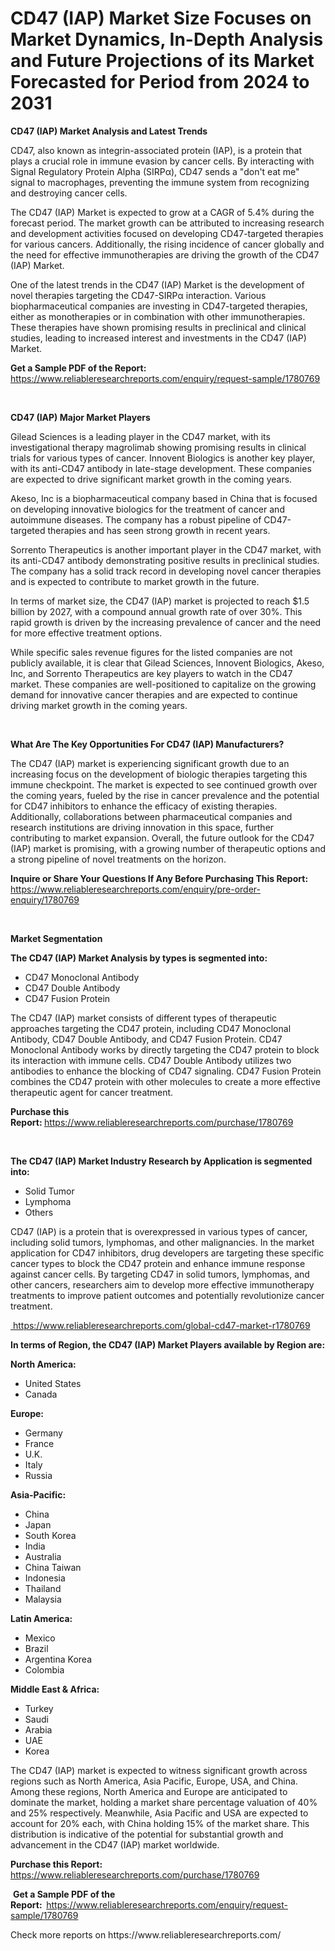 <p><h1>CD47 (IAP) Market Size Focuses on Market Dynamics, In-Depth Analysis and Future Projections of its Market Forecasted for Period from 2024 to 2031</h1></p><p><strong>CD47 (IAP) Market Analysis and Latest Trends</strong></p>
<p><p>CD47, also known as integrin-associated protein (IAP), is a protein that plays a crucial role in immune evasion by cancer cells. By interacting with Signal Regulatory Protein Alpha (SIRPα), CD47 sends a "don't eat me" signal to macrophages, preventing the immune system from recognizing and destroying cancer cells. </p><p>The CD47 (IAP) Market is expected to grow at a CAGR of 5.4% during the forecast period. The market growth can be attributed to increasing research and development activities focused on developing CD47-targeted therapies for various cancers. Additionally, the rising incidence of cancer globally and the need for effective immunotherapies are driving the growth of the CD47 (IAP) Market.</p><p>One of the latest trends in the CD47 (IAP) Market is the development of novel therapies targeting the CD47-SIRPα interaction. Various biopharmaceutical companies are investing in CD47-targeted therapies, either as monotherapies or in combination with other immunotherapies. These therapies have shown promising results in preclinical and clinical studies, leading to increased interest and investments in the CD47 (IAP) Market.</p></p>
<p><strong>Get a Sample PDF of the Report:&nbsp;</strong> <a href="https://www.reliableresearchreports.com/enquiry/request-sample/1780769">https://www.reliableresearchreports.com/enquiry/request-sample/1780769</a></p>
<p>&nbsp;</p>
<p><strong>CD47 (IAP) Major Market Players</strong></p>
<p><p>Gilead Sciences is a leading player in the CD47 market, with its investigational therapy magrolimab showing promising results in clinical trials for various types of cancer. Innovent Biologics is another key player, with its anti-CD47 antibody in late-stage development. These companies are expected to drive significant market growth in the coming years.</p><p>Akeso, Inc is a biopharmaceutical company based in China that is focused on developing innovative biologics for the treatment of cancer and autoimmune diseases. The company has a robust pipeline of CD47-targeted therapies and has seen strong growth in recent years.</p><p>Sorrento Therapeutics is another important player in the CD47 market, with its anti-CD47 antibody demonstrating positive results in preclinical studies. The company has a solid track record in developing novel cancer therapies and is expected to contribute to market growth in the future.</p><p>In terms of market size, the CD47 (IAP) market is projected to reach $1.5 billion by 2027, with a compound annual growth rate of over 30%. This rapid growth is driven by the increasing prevalence of cancer and the need for more effective treatment options.</p><p>While specific sales revenue figures for the listed companies are not publicly available, it is clear that Gilead Sciences, Innovent Biologics, Akeso, Inc, and Sorrento Therapeutics are key players to watch in the CD47 market. These companies are well-positioned to capitalize on the growing demand for innovative cancer therapies and are expected to continue driving market growth in the coming years.</p></p>
<p>&nbsp;</p>
<p><strong>What Are The Key Opportunities For CD47 (IAP) Manufacturers?</strong></p>
<p><p>The CD47 (IAP) market is experiencing significant growth due to an increasing focus on the development of biologic therapies targeting this immune checkpoint. The market is expected to see continued growth over the coming years, fueled by the rise in cancer prevalence and the potential for CD47 inhibitors to enhance the efficacy of existing therapies. Additionally, collaborations between pharmaceutical companies and research institutions are driving innovation in this space, further contributing to market expansion. Overall, the future outlook for the CD47 (IAP) market is promising, with a growing number of therapeutic options and a strong pipeline of novel treatments on the horizon.</p></p>
<p><strong>Inquire or Share Your Questions If Any Before Purchasing This Report:</strong> <a href="https://www.reliableresearchreports.com/enquiry/pre-order-enquiry/1780769">https://www.reliableresearchreports.com/enquiry/pre-order-enquiry/1780769</a></p>
<p>&nbsp;</p>
<p><strong>Market Segmentation</strong></p>
<p><strong>The CD47 (IAP) Market Analysis by types is segmented into:</strong></p>
<p><ul><li>CD47 Monoclonal Antibody</li><li>CD47 Double Antibody</li><li>CD47 Fusion Protein</li></ul></p>
<p><p>The CD47 (IAP) market consists of different types of therapeutic approaches targeting the CD47 protein, including CD47 Monoclonal Antibody, CD47 Double Antibody, and CD47 Fusion Protein. CD47 Monoclonal Antibody works by directly targeting the CD47 protein to block its interaction with immune cells. CD47 Double Antibody utilizes two antibodies to enhance the blocking of CD47 signaling. CD47 Fusion Protein combines the CD47 protein with other molecules to create a more effective therapeutic agent for cancer treatment.</p></p>
<p><strong>Purchase this Report:&nbsp;</strong><a href="https://www.reliableresearchreports.com/purchase/1780769">https://www.reliableresearchreports.com/purchase/1780769</a></p>
<p>&nbsp;</p>
<p><strong>The CD47 (IAP) Market Industry Research by Application is segmented into:</strong></p>
<p><ul><li>Solid Tumor</li><li>Lymphoma</li><li>Others</li></ul></p>
<p><p>CD47 (IAP) is a protein that is overexpressed in various types of cancer, including solid tumors, lymphomas, and other malignancies. In the market application for CD47 inhibitors, drug developers are targeting these specific cancer types to block the CD47 protein and enhance immune response against cancer cells. By targeting CD47 in solid tumors, lymphomas, and other cancers, researchers aim to develop more effective immunotherapy treatments to improve patient outcomes and potentially revolutionize cancer treatment.</p></p>
<p><a href="https://www.reliableresearchreports.com/global-cd47-market-r1780769">&nbsp;https://www.reliableresearchreports.com/global-cd47-market-r1780769</a></p>
<p><strong>In terms of Region, the CD47 (IAP) Market Players available by Region are:</strong></p>
<p>
    <p> <strong> North America: </strong>
        <ul>
            <li>United States</li>
            <li>Canada</li>
        </ul>
        </p> 
    <p> <strong> Europe: </strong>
        <ul>
            <li>Germany</li>
            <li>France</li>
            <li>U.K.</li>
            <li>Italy</li>
            <li>Russia</li>
        </ul>
        </p> 
    <p> <strong> Asia-Pacific: </strong>
        <ul>
            <li>China</li>
            <li>Japan</li>
            <li>South Korea</li>
            <li>India</li>
            <li>Australia</li>
            <li>China Taiwan</li>
            <li>Indonesia</li>
            <li>Thailand</li>
            <li>Malaysia</li>
        </ul>
        </p> 
    <p> <strong> Latin America: </strong>
        <ul>
            <li>Mexico</li>
            <li>Brazil</li>
            <li>Argentina Korea</li>
            <li>Colombia</li>
        </ul>
        </p> 
    <p> <strong> Middle East & Africa: </strong>
        <ul>
            <li>Turkey</li>
            <li>Saudi</li>
            <li>Arabia</li>
            <li>UAE</li>
            <li>Korea</li>
        </ul>
    </p>
    </p>
<p><p>The CD47 (IAP) market is expected to witness significant growth across regions such as North America, Asia Pacific, Europe, USA, and China. Among these regions, North America and Europe are anticipated to dominate the market, holding a market share percentage valuation of 40% and 25% respectively. Meanwhile, Asia Pacific and USA are expected to account for 20% each, with China holding 15% of the market share. This distribution is indicative of the potential for substantial growth and advancement in the CD47 (IAP) market worldwide.</p></p>
<p><strong>Purchase this Report: </strong><a href="https://www.reliableresearchreports.com/purchase/1780769">https://www.reliableresearchreports.com/purchase/1780769</a></p>
<p>&nbsp;<strong>Get a Sample PDF of the Report:&nbsp;&nbsp;</strong><a href="https://www.reliableresearchreports.com/enquiry/request-sample/1780769">https://www.reliableresearchreports.com/enquiry/request-sample/1780769</a></p>
<p><strong></strong></p>
<p>Check more reports on https://www.reliableresearchreports.com/</p>